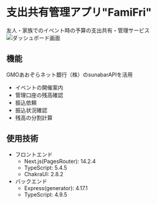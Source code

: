 # 支出共有管理アプリ"FamiFri" 
友人・家族でのイベント時の予算の支出共有・管理サービス 
![ダッシュボード画面](https://github.com/user-attachments/assets/5cd5d250-19f7-497a-9953-304e406fefa9)

## 機能
GMOあおぞらネット銀行（株）のsunabarAPIを活用  

- イベントの開催案内
- 管理口座の残高確認
- 振込依頼
- 振込状況確認
- 残高の分割計算


## 使用技術
- フロントエンド
  - Next.js(PagesRouter): 14.2.4
  - TypeScript: 5.4.5
  - ChakraUI: 2.8.2
- バックエンド
  - Express(generator): 4.17.1
  - TypeScript: 4.9.5

